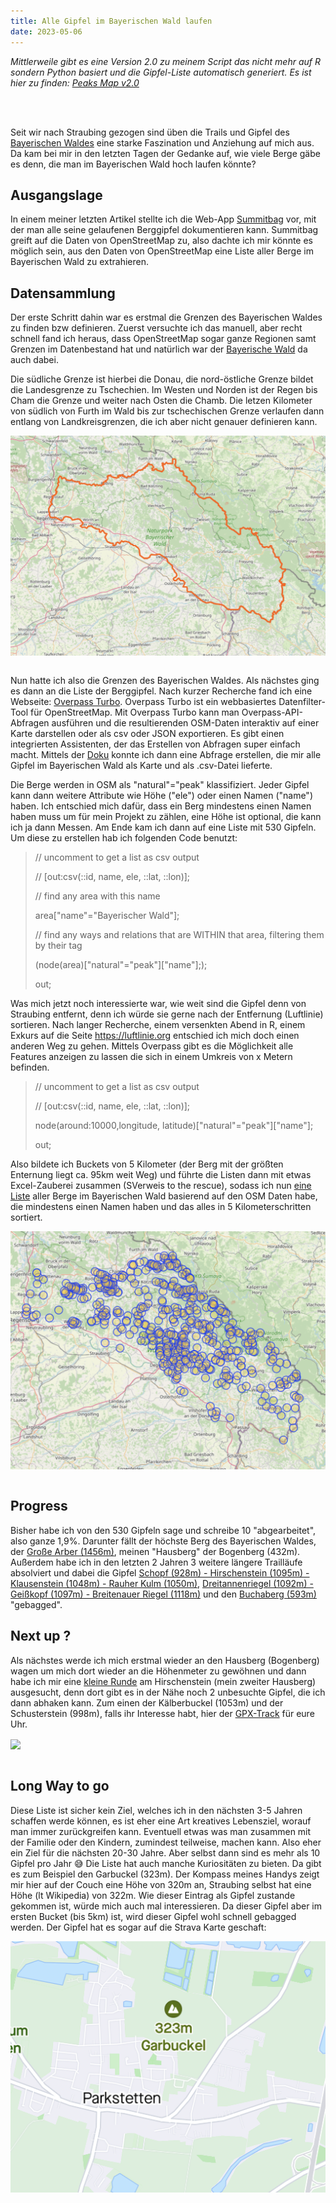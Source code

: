 ```yaml
---
title: Alle Gipfel im Bayerischen Wald laufen
date: 2023-05-06
---
```


_Mittlerweile gibt es eine Version 2.0 zu meinem Script das nicht mehr auf R sondern Python basiert und die Gipfel-Liste automatisch generiert. Es ist hier zu finden: [Peaks Map v2.0](/content/posts/2024/2024-03-15-Peak_Map_Script_v2.md)_

<br><br>

Seit wir nach Straubing gezogen sind üben die Trails und Gipfel des <a href='https://de.wikipedia.org/wiki/Bayerischer_Wald' class='external' target='_blank' rel='noopener'>Bayerischen Waldes</a> eine starke Faszination und Anziehung auf mich aus. Da kam bei mir in den letzten Tagen der Gedanke auf, wie viele Berge gäbe es denn, die man im Bayerischen Wald hoch laufen könnte?

## Ausgangslage

In einem meiner letzten Artikel stellte ich die Web-App <a href="https://summitbag.com" class="external" target='_blank' rel='noopener'>Summitbag</a> vor, mit der man alle seine gelaufenen Berggipfel dokumentieren kann. Summitbag greift auf die Daten von OpenStreetMap zu, also dachte ich mir könnte es möglich sein, aus den Daten von OpenStreetMap eine Liste aller Berge im Bayerischen Wald zu extrahieren.

## Datensammlung

Der erste Schritt dahin war es erstmal die Grenzen des Bayerischen Waldes zu finden bzw definieren. Zuerst versuchte ich das manuell, aber recht schnell fand ich heraus, dass OpenStreetMap sogar ganze Regionen samt Grenzen im Datenbestand hat und natürlich war der <a href="https://www.openstreetmap.org/relation/611246" class="external" target='_blank' rel='noopener'>Bayerische Wald</a> da auch dabei.

Die südliche Grenze ist hierbei die Donau, die nord-östliche Grenze bildet die Landesgrenze zu Tschechien. Im Westen und Norden ist der Regen bis Cham die Grenze und weiter nach Osten die Chamb. Die letzen Kilometer von südlich von Furth im Wald bis zur tschechischen Grenze verlaufen dann entlang von Landkreisgrenzen, die ich aber nicht genauer definieren kann.

[<img src='/assets/images/2023/Bayerischer_Wald_borders.png' class='w-4/5' align='center'/>](/assets/images/2023/Bayerischer_Wald_borders.png)<br><br>

Nun hatte ich also die Grenzen des Bayerischen Waldes. Als nächstes ging es dann an die Liste der Berggipfel. Nach kurzer Recherche fand ich eine Webseite: <a href='https://overpass-turbo.eu' class='external' target='_blank' rel='noopener'>Overpass Turbo</a>. Overpass Turbo ist ein webbasiertes Datenfilter-Tool für OpenStreetMap. Mit Overpass Turbo kann man Overpass-API-Abfragen ausführen und die resultierenden OSM-Daten interaktiv auf einer Karte darstellen oder als csv oder JSON exportieren. Es gibt einen integrierten Assistenten, der das Erstellen von Abfragen super einfach macht. Mittels der <a href='https://osm-queries.ldodds.com/tutorial/02-node-output.osm.html' class='external' target='_blank' rel='noopener'>Doku</a> konnte ich dann eine Abfrage erstellen, die mir alle Gipfel im Bayerischen Wald als Karte und als .csv-Datei lieferte.

Die Berge werden in OSM als "natural"="peak" klassifiziert. Jeder Gipfel kann dann weitere Attribute wie Höhe ("ele") oder einen Namen ("name") haben. Ich entschied mich dafür, dass ein Berg mindestens einen Namen haben muss um für mein Projekt zu zählen, eine Höhe ist optional, die kann ich ja dann Messen. Am Ende kam ich dann auf eine Liste mit 530 Gipfeln. Um diese zu erstellen hab ich folgenden Code benutzt:

> // uncomment to get a list as csv output
>
> // [out:csv(::id, name, ele, ::lat, ::lon)];
>
> // find any area with this name
>
> area["name"="Bayerischer Wald"];
>
> // find any ways and relations that are WITHIN that area, filtering them by their tag
>
> (node(area)["natural"="peak"]["name"];);
>
> out;

Was mich jetzt noch interessierte war, wie weit sind die Gipfel denn von Straubing entfernt, denn ich würde sie gerne nach der Entfernung (Luftlinie) sortieren. Nach langer Recherche, einem versenkten Abend in R, einem Exkurs auf die Seite <a href='https://luftlinie.org' class='external' target='_blank' rel='noopener'>https://luftlinie.org</a> entschied ich mich doch einen anderen Weg zu gehen. Mittels Overpass gibt es die Möglichkeit alle Features anzeigen zu lassen die sich in einem Umkreis von x Metern befinden.

> // uncomment to get a list as csv output
>
> // [out:csv(::id, name, ele, ::lat, ::lon)];
>
> node(around:10000,longitude, latitude)["natural"="peak"]["name"];
>
> out;

Also bildete ich Buckets von 5 Kilometer (der Berg mit der größten Enternung liegt ca. 95km weit Weg) und führte die Listen dann mit etwas Excel-Zauberei zusammen (SVerweis to the rescue), sodass ich nun [eine Liste](/assets/files/2023/peaks.xlsx) aller Berge im Bayerischen Wald basierend auf den OSM Daten habe, die mindestens einen Namen haben und das alles in 5 Kilometerschritten sortiert.

[<img src='/assets/images/2023/peaks_bayerwald.png' class='w-4/5' align='center'/>](/assets/images/2023/peaks_bayerwald.png)<br><br>

## Progress

Bisher habe ich von den 530 Gipfeln sage und schreibe 10 "abgearbeitet", also ganze 1,9%. Darunter fällt der höchste Berg des Bayerischen Waldes, der <a href='https://www.strava.com/activities/3726015438/overview' class='external' target='_blank' rel='noopener'>Große Arber (1456m)</a>, meinen "Hausberg" der Bogenberg (432m). Außerdem habe ich in den letzten 2 Jahren 3 weitere längere Trailläufe absolviert und dabei die Gipfel <a href='https://www.strava.com/activities/3759672769' class='external' target='_blank' rel='noopener'>Schopf (928m) - Hirschenstein (1095m) - Klausenstein (1048m) - Rauher Kulm (1050m)</a>, <a href='https://www.strava.com/activities/4052539067' class='external' target='_blank' rel='noopener'>Dreitannenriegel (1092m) - Geißkopf (1097m) - Breitenauer Riegel (1118m)</a> und den <a href='https://www.strava.com/activities/7289236773' class='external' target='_blank' rel='noopener'>Buchaberg (593m)</a> "gebagged".

## Next up ?

Als nächstes werde ich mich erstmal wieder an den Hausberg (Bogenberg) wagen um mich dort wieder an die Höhenmeter zu gewöhnen und dann habe ich mir eine <a href='https://www.strava.com/routes/3060572424811490228' class='external' target='_blank' rel='noopener'>kleine Runde</a> am Hirschenstein (mein zweiter Hausberg) ausgesucht, denn dort gibt es in der Nähe noch 2 unbesuchte Gipfel, die ich dann abhaken kann. Zum einen der Kälberbuckel (1053m) und der Schusterstein (998m), falls ihr Interesse habt, hier der [GPX-Track](/assets/files/2023/Hirschenstein-Kälberbuckel-Schusterstein.gpx) für eure Uhr.

[<img src='/assets/images/2023/Hirschenstein-Kälberbuckel-Schusterstein.png' class='w-4/5' align='center'/>](/assets/images/2023/Hirschenstein-Kälberbuckel-Schusterstein.png)<br><br>

## Long Way to go

Diese Liste ist sicher kein Ziel, welches ich in den nächsten 3-5 Jahren schaffen werde können, es ist eher eine Art kreatives Lebensziel, worauf man immer zurückgreifen kann. Eventuell etwas was man zusammen mit der Familie oder den Kindern, zumindest teilweise, machen kann. Also eher ein Ziel für die nächsten 20-30 Jahre. Aber selbst dann sind es mehr als 10 Gipfel pro Jahr 😅 Die Liste hat auch manche Kuriositäten zu bieten. Da gibt es zum Beispiel den Garbuckel (323m). Der Kompass meines Handys zeigt mir hier auf der Couch eine Höhe von 320m an, Straubing selbst hat eine Höhe (lt Wikipedia) von 322m. Wie dieser Eintrag als Gipfel zustande gekommen ist, würde mich auch mal interessieren. Da dieser Gipfel aber im ersten Bucket (bis 5km) ist, wird dieser Gipfel wohl schnell gebagged werden. Der Gipfel hat es sogar auf die Strava Karte geschaft:

[<img src='/assets/images/2023/Garbuckel.png' class='w-4/5' align='center'/>](/assets/images/2023/Garbuckel.png)<br><br>

<br>
